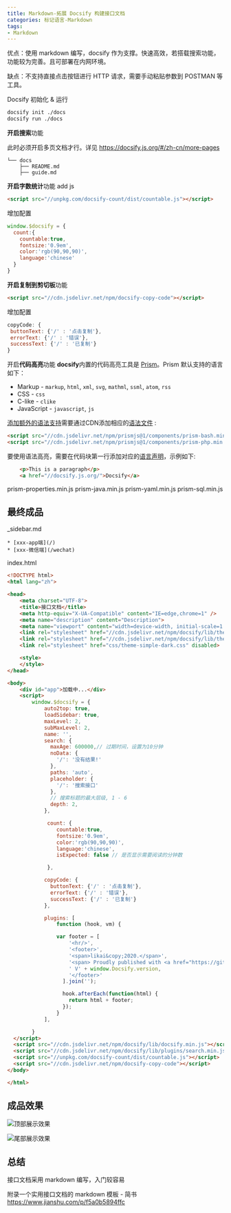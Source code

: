 ```yaml
---
title: Markdown-拓展 Docsify 构建接口文档
categories: 标记语言-Markdown
tags:
- Markdown
---
```


优点：使用 markdown 编写，docsify 作为支撑。快速高效，若搭载搜索功能，功能较为完善。且可部署在内网环境。

缺点：不支持直接点击按钮进行 HTTP 请求，需要手动粘贴参数到 POSTMAN 等工具。

Docsify 初始化 & 运行

```sh
docsify init ./docs
docsify run ./docs
```

**开启搜索**功能

此时必须开启多页文档才行。详见 <https://docsify.js.org/#/zh-cn/more-pages>

```.
└── docs
    ├── README.md
    ├── guide.md
```

**开启字数统计**功能
add js

```html
<script src="//unpkg.com/docsify-count/dist/countable.js"></script>
```

增加配置

```js
window.$docsify = {
  count:{
    countable:true,
    fontsize:'0.9em',
    color:'rgb(90,90,90)',
    language:'chinese'
  }
}
```

**开启复制到剪切板**功能

```html
<script src="//cdn.jsdelivr.net/npm/docsify-copy-code"></script>
```

增加配置

```js
copyCode: {
 buttonText: {'/' : '点击复制'},
 errorText: {'/' : '错误'},
 successText: {'/' : '已复制'}
}
```

开启**代码高亮**功能
**docsify**内置的代码高亮工具是 [Prism](https://github.com/PrismJS/prism)。Prism 默认支持的语言如下：

* Markup - `markup`, `html`, `xml`, `svg`, `mathml`, `ssml`, `atom`, `rss`
* CSS - `css`
* C-like - `clike`
* JavaScript - `javascript`, `js`

[添加额外的语法支持](https://prismjs.com/#supported-languages)需要通过CDN添加相应的[语法文件](https://cdn.jsdelivr.net/npm/prismjs@1/components/) :

```html
<script src="//cdn.jsdelivr.net/npm/prismjs@1/components/prism-bash.min.js"></script>
<script src="//cdn.jsdelivr.net/npm/prismjs@1/components/prism-php.min.js"></script>
```

要使用语法高亮，需要在代码块第一行添加对应的[语言声明](https://prismjs.com/#supported-languages)，示例如下:

```html
    <p>This is a paragraph</p>
    <a href="//docsify.js.org/">Docsify</a>
```

prism-properties.min.js
prism-java.min.js
prism-yaml.min.js
prism-sql.min.js

## 最终成品

_sidebar.md

```text
* [xxx-app端](/)
* [xxx-微信端](/wechat)
```

index.html

```html
<!DOCTYPE html>
<html lang="zh">

<head>
	<meta charset="UTF-8">
	<title>接口文档</title>
	<meta http-equiv="X-UA-Compatible" content="IE=edge,chrome=1" />
    <meta name="description" content="Description">
	<meta name="viewport" content="width=device-width, initial-scale=1.0, minimum-scale=1.0">
	<link rel="stylesheet" href="//cdn.jsdelivr.net/npm/docsify/lib/themes/vue.css" title="vue">
	<link rel="stylesheet" href="//cdn.jsdelivr.net/npm/docsify/lib/themes/dark.css" title="dark" disabled>
    <link rel="stylesheet" href="css/theme-simple-dark.css" disabled>

	<style>
	</style>
</head>

<body>
	<div id="app">加载中...</div>
	<script>
		window.$docsify = {
			auto2top: true,
			loadSidebar: true,
			maxLevel: 2,
			subMaxLevel: 2,
			name: '',
			search: {
			  maxAge: 600000,// 过期时间，设置为10分钟
			  noData: {
				'/': '没有结果!'
			  },
			  paths: 'auto',
			  placeholder: {
				'/': '搜索接口'
			  },
			  // 搜索标题的最大层级, 1 - 6
			  depth: 2,
			},

			 count: {
				countable:true,
				fontsize:'0.9em',
				color:'rgb(90,90,90)',
				language:'chinese',
			    isExpected: false // 是否显示需要阅读的分钟数

			 },

			copyCode: {
			  buttonText: {'/' : '点击复制'},
			  errorText: {'/' : '错误'},
			  successText: {'/' : '已复制'}
	        },

			plugins: [
				function (hook, vm) {

				var footer = [
					'<hr/>',
					'<footer>',
					'<span>likai&copy;2020.</span>',
					'<span> Proudly published with <a href="https://github.com/docsifyjs/docsify" target="_blank">docsify</a></span>',
					' V' + window.Docsify.version,
					'</footer>'
				  ].join('');

				  hook.afterEach(function(html) {
					return html + footer;
				  });
				}
			],

		}
  </script>
  <script src="//cdn.jsdelivr.net/npm/docsify/lib/docsify.min.js"></script>
  <script src="//cdn.jsdelivr.net/npm/docsify/lib/plugins/search.min.js"></script>
  <script src="//unpkg.com/docsify-count/dist/countable.js"></script>
  <script src="//cdn.jsdelivr.net/npm/docsify-copy-code"></script>
</body>

</html>
```

## 成品效果

![顶部展示效果](https://upload-images.jianshu.io/upload_images/1662509-d3d03ead76220dd2.png?imageMogr2/auto-orient/strip%7CimageView2/2/w/1240)

![尾部展示效果](https://upload-images.jianshu.io/upload_images/1662509-356c595846f49919.png?imageMogr2/auto-orient/strip%7CimageView2/2/w/1240)

## 总结

接口文档采用 markdown 编写，入门较容易

附录一个实用接口文档的 markdown 模板 - 简书
<https://www.jianshu.com/p/f5a0b5894ffc>
